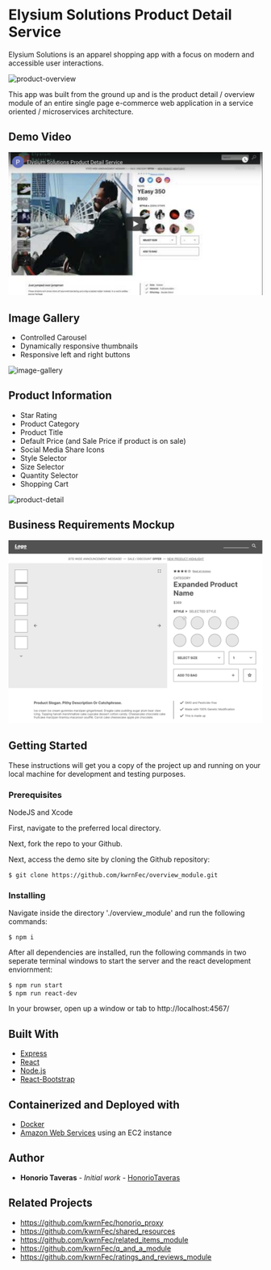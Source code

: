 # Elysium Solutions Product Detail Service

Elysium Solutions is an apparel shopping app with a focus on modern and accessible user interactions. 

![product-overview](https://github.com/kwrnFec/overview_module/blob/master/client/src/media/Screen%20Shot%202020-09-18%20at%2021.43.26.png)

This app was built from the ground up and is the product detail / overview module of an entire single page e-commerce web application in a service oriented / microservices architecture.
 
 ## Demo Video

[![Watch the video](https://github.com/kwrnFec/overview_module/blob/master/client/src/media/Screen%20Shot%202020-09-18%20at%2020.43.49.png)](https://youtu.be/4b563qowrAI)
 
 ## Image Gallery
 
 * Controlled Carousel
 * Dynamically responsive thumbnails
 * Responsive left and right buttons
 
 ![image-gallery](https://github.com/kwrnFec/overview_module/blob/master/client/src/media/2020-09-18%2022.25.24.gif)
 
 ## Product Information
 
 * Star Rating
 * Product Category
 * Product Title
 * Default Price (and Sale Price if product is on sale)
 * Social Media Share Icons
 * Style Selector
 * Size Selector
 * Quantity Selector
 * Shopping Cart
 
 ![product-detail](https://github.com/kwrnFec/overview_module/blob/master/client/src/media/product-information-demo.gif) 
 
 ## Business Requirements Mockup
 
 ![mock-up](https://github.com/kwrnFec/overview_module/blob/master/client/src/media/Screen%20Shot%202020-09-18%20at%2022.58.32.png)

## Getting Started

These instructions will get you a copy of the project up and running on your local machine for development and testing purposes.

### Prerequisites

NodeJS and Xcode

First, navigate to the preferred local directory.

Next, fork the repo to your Github.

Next, access the demo site by cloning the Github repository:

```
$ git clone https://github.com/kwrnFec/overview_module.git
```

### Installing

Navigate inside the directory './overview_module' and run the following commands:

```
$ npm i
```

After all dependencies are installed, run the following commands in two seperate terminal windows to start the server and the react development enviornment:

```
$ npm run start
$ npm run react-dev
```

In your browser, open up a window or tab to http://localhost:4567/

## Built With

* [Express](https://expressjs.com/)
* [React](https://reactjs.org/)
* [Node.js](https://nodejs.org/en/)
* [React-Bootstrap](https://react-bootstrap.github.io/)

## Containerized and Deployed with

* [Docker](https://hub.docker.com/)
* [Amazon Web Services](https://aws.amazon.com/?nc2=h_lg) using an EC2 instance

## Author

* **Honorio Taveras** - *Initial work* - [HonorioTaveras](https://github.com/HonorioTaveras)

## Related Projects

  - https://github.com/kwrnFec/honorio_proxy
  - https://github.com/kwrnFec/shared_resources
  - https://github.com/kwrnFec/related_items_module
  - https://github.com/kwrnFec/q_and_a_module
  - https://github.com/kwrnFec/ratings_and_reviews_module
